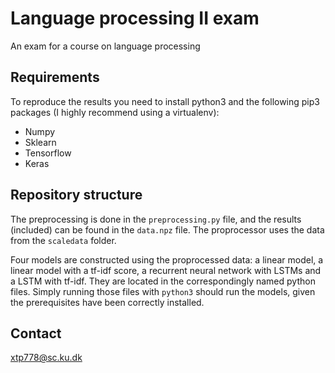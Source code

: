 # Language processing II exam

An exam for a course on language processing

## Requirements
To reproduce the results you need to install python3 and the following
pip3 packages (I highly recommend using a virtualenv):

* Numpy
* Sklearn
* Tensorflow
* Keras

## Repository structure
The preprocessing is done in the ``preprocessing.py`` file, and the results
(included) can be found in the ``data.npz`` file. The proprocessor uses the
data from the ``scaledata`` folder.

Four models are constructed using the proprocessed data: a linear model,
a linear model with a tf-idf score, a recurrent neural network with LSTMs and
a LSTM with tf-idf. They are located in the correspondingly named python files.
Simply running those files with ``python3`` should run the models, given
the prerequisites have been correctly installed.

## Contact
xtp778@sc.ku.dk
